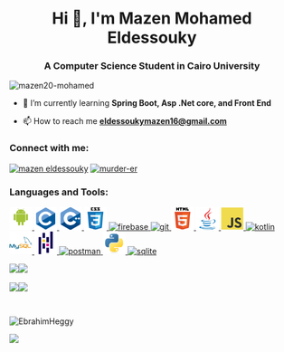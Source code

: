 <h1 align="center">Hi 👋, I'm Mazen Mohamed Eldessouky</h1>
<h3 align="center">A Computer Science Student in Cairo University</h3>

<p align="left"> <img src="https://komarev.com/ghpvc/?username=mazen20-mohamed&label=Profile%20views&color=0e75b6&style=flat" alt="mazen20-mohamed" /> </p>

- 🌱 I’m currently learning **Spring Boot, Asp .Net core, and Front End**

- 📫 How to reach me **eldessoukymazen16@gmail.com**

<h3 align="left">Connect with me:</h3>
<p align="left">
<a href="https://www.linkedin.com/in/mazen-eldessouky-5b5065235/" target="blank"><img align="center" src="https://raw.githubusercontent.com/rahuldkjain/github-profile-readme-generator/master/src/images/icons/Social/linked-in-alt.svg" alt="mazen eldessouky" height="30" width="40" /></a>
<a href="https://codeforces.com/profile/murder-er" target="blank"><img align="center" src="https://raw.githubusercontent.com/rahuldkjain/github-profile-readme-generator/master/src/images/icons/Social/codeforces.svg" alt="murder-er" height="30" width="40" /></a>
</p>

<h3 align="left">Languages and Tools:</h3>
<p align="left"> <a href="https://developer.android.com" target="_blank" rel="noreferrer"> <img src="https://raw.githubusercontent.com/devicons/devicon/master/icons/android/android-original-wordmark.svg" alt="android" width="40" height="40"/> </a> <a href="https://www.cprogramming.com/" target="_blank" rel="noreferrer"> <img src="https://raw.githubusercontent.com/devicons/devicon/master/icons/c/c-original.svg" alt="c" width="40" height="40"/> </a> <a href="https://www.w3schools.com/cpp/" target="_blank" rel="noreferrer"> <img src="https://raw.githubusercontent.com/devicons/devicon/master/icons/cplusplus/cplusplus-original.svg" alt="cplusplus" width="40" height="40"/> </a> <a href="https://www.w3schools.com/css/" target="_blank" rel="noreferrer"> <img src="https://raw.githubusercontent.com/devicons/devicon/master/icons/css3/css3-original-wordmark.svg" alt="css3" width="40" height="40"/> </a> <a href="https://firebase.google.com/" target="_blank" rel="noreferrer"> <img src="https://www.vectorlogo.zone/logos/firebase/firebase-icon.svg" alt="firebase" width="40" height="40"/> </a> <a href="https://git-scm.com/" target="_blank" rel="noreferrer"> <img src="https://www.vectorlogo.zone/logos/git-scm/git-scm-icon.svg" alt="git" width="40" height="40"/> </a> <a href="https://www.w3.org/html/" target="_blank" rel="noreferrer"> <img src="https://raw.githubusercontent.com/devicons/devicon/master/icons/html5/html5-original-wordmark.svg" alt="html5" width="40" height="40"/> </a> <a href="https://www.java.com" target="_blank" rel="noreferrer"> <img src="https://raw.githubusercontent.com/devicons/devicon/master/icons/java/java-original.svg" alt="java" width="40" height="40"/> </a> <a href="https://developer.mozilla.org/en-US/docs/Web/JavaScript" target="_blank" rel="noreferrer"> <img src="https://raw.githubusercontent.com/devicons/devicon/master/icons/javascript/javascript-original.svg" alt="javascript" width="40" height="40"/> </a> <a href="https://kotlinlang.org" target="_blank" rel="noreferrer"> <img src="https://www.vectorlogo.zone/logos/kotlinlang/kotlinlang-icon.svg" alt="kotlin" width="40" height="40"/> </a> <a href="https://www.mysql.com/" target="_blank" rel="noreferrer"> <img src="https://raw.githubusercontent.com/devicons/devicon/master/icons/mysql/mysql-original-wordmark.svg" alt="mysql" width="40" height="40"/> </a> <a href="https://pandas.pydata.org/" target="_blank" rel="noreferrer"> <img src="https://raw.githubusercontent.com/devicons/devicon/2ae2a900d2f041da66e950e4d48052658d850630/icons/pandas/pandas-original.svg" alt="pandas" width="40" height="40"/> </a> <a href="https://postman.com" target="_blank" rel="noreferrer"> <img src="https://www.vectorlogo.zone/logos/getpostman/getpostman-icon.svg" alt="postman" width="40" height="40"/> </a> <a href="https://www.python.org" target="_blank" rel="noreferrer"> <img src="https://raw.githubusercontent.com/devicons/devicon/master/icons/python/python-original.svg" alt="python" width="40" height="40"/> </a> <a href="https://www.sqlite.org/" target="_blank" rel="noreferrer"> <img src="https://www.vectorlogo.zone/logos/sqlite/sqlite-icon.svg" alt="sqlite" width="40" height="40"/> </a> </p>

![](http://github-profile-summary-cards.vercel.app/api/cards/repos-per-language?username=mazen20-mohamed&theme=monokai)![](http://github-profile-summary-cards.vercel.app/api/cards/most-commit-language?username=mazen20-mohamed&theme=monokai)

![](http://github-profile-summary-cards.vercel.app/api/cards/stats?username=mazen20-mohamed&theme=monokai)![](http://github-profile-summary-cards.vercel.app/api/cards/productive-time?username=mazen20-mohamed&theme=monokai&utcOffset=8)

 <h1 align="center"></h1>
<p align="left"><img align="center" src="https://github-readme-streak-stats.herokuapp.com/?user=mazen20-mohamed&show_icons=true&include_all_commits=true&theme=radical&hide_border=true" alt="EbrahimHeggy" /></p>

![](http://github-profile-summary-cards.vercel.app/api/cards/profile-details?username=mazen20-mohamed&theme=monokai)
